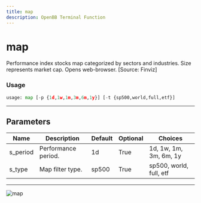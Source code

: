 ```yaml
---
title: map
description: OpenBB Terminal Function
---
```


# map

Performance index stocks map categorized by sectors and industries. Size represents market cap. Opens web-browser. [Source: Finviz]

### Usage 
```python
usage: map [-p {1d,1w,1m,3m,6m,1y}] [-t {sp500,world,full,etf}]
```
---
## Parameters

| Name | Description | Default | Optional | Choices |
| ---- | ----------- | ------- | -------- | ------- |
| s_period | Performance period. | 1d | True | 1d, 1w, 1m, 3m, 6m, 1y |
| s_type | Map filter type. | sp500 | True | sp500, world, full, etf |
---
![map](https://user-images.githubusercontent.com/46355364/154042399-ede7eb15-de7f-4de7-8541-3700ad2a97a0.png)

